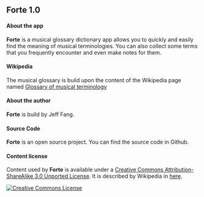 ## Forte 1.0

#### About the app

__Forte__ is a musical glossary dictionary app allows you to quickly and easily find the meaning of musical terminologies. You can also collect some terms that you frequently encounter and even make notes for them. 

#### Wikipedia

The musical glossary is build upon the content of the Wikipedia page named [Glossary of musical terminology](https://en.wikipedia.org/wiki/Glossary_of_musical_terminology)

#### About the author

__Forte__ is build by Jeff Fang. 

#### Source Code

__Forte__ is an open source project. You can find the source code in Github.

#### Content license

Content used by __Forte__ is available under a <a rel="license" href="http://creativecommons.org/licenses/by-sa/3.0/">Creative Commons Attribution-ShareAlike 3.0 Unported License</a>. It is described by Wikipedia in [here](https://en.m.wikipedia.org/wiki/Wikipedia:Text_of_Creative_Commons_Attribution-ShareAlike_3.0_Unported_License).

<a rel="license" href="http://creativecommons.org/licenses/by-sa/3.0/"><img alt="Creative Commons License" style="border-width:0" src="https://i.creativecommons.org/l/by-sa/3.0/88x31.png" /></a><br />




